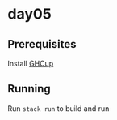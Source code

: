 # day05

## Prerequisites

Install [GHCup](https://www.haskell.org/ghcup/)

## Running

Run `stack run` to build and run
